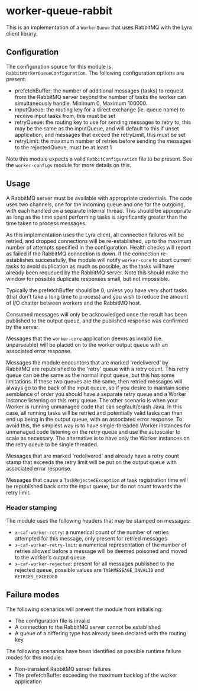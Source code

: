 # worker-queue-rabbit

 This is an implementation of a `WorkerQueue` that uses RabbitMQ with the Lyra
 client library.


## Configuration

 The configuration source for this module is `RabbitWorkerQueueConfiguration`.
 The following configuration options are present:

- prefetchBuffer: the number of additional messages (tasks) to request from the RabbitMQ server beyond the number of tasks the worker can simultaneously handle. Minimum 0, Maximum 100000.
- inputQueue: the routing key for a direct exchange (ie. queue name) to receive input tasks from, this must be set
- retryQueue: the routing key to use for sending messages to retry to, this may be the same as the inputQueue, and will default to this if unset application, and messages that exceed the retryLimit, this must be set
- retryLimit: the maximum number of retries before sending the messages to the rejectedQueue, must be at least 1

 Note this module expects a valid `RabbitConfiguration` file to be present.
 See the `worker-configs` module for more details on this.


## Usage

 A RabbitMQ server must be available with appropriate credentials. The code
 uses two channels, one for the incoming queue and one for the outgoing, with
 each handled on a separate internal thread. This should be appropriate as
 long as the time spent performing tasks is significantly greater than the
 time taken to process messages.

 As this implementation uses the Lyra client, all connection failures will be
 retried, and dropped connections will be re-established, up to the maximum
 number of attempts specified in the configuration. Health checks will report
 as failed if the RabbitMQ connection is down. If the connection re-establishes
 successfully, the module will notify `worker-core` to abort current tasks to
 avoid duplication as much as possible, as the tasks will have already been
 requeued by the RabbitMQ server. Note this should make the window for possible
 duplicate responses small, but not impossible.

 Typically the prefetchBuffer should be 0, unless you have very short tasks
 (that don't take a long time to process) and you wish to reduce the amount
 of I/O chatter between workers and the RabbitMQ host.

 Consumed messages will only be acknowledged once the result has been published
 to the output queue, and the published response was confirmed by the server.

 Messages that the `worker-core` application deems as invalid (i.e. unparseable)
 will be placed on to the worker output queue with an associated error response.

 Messages the module encounters that are marked 'redelivered' by RabbitMQ are
 republished to the 'retry' queue with a retry count. This retry queue can be
 the same as the normal input queue, but this has some limitations. If these
 two queues are the same, then retried messages will always go to the back of
 the input queue, so if you desire to maintain some semblance of order you
 should have a separate retry queue and a Worker instance listening on this
 retry queue. The other scenario is when your Worker is running unmanaged
 code that can segfault/crash Java. In this case, all running tasks will be
 retried and potentially valid tasks can then end up being in the output queue, with an associated error response.
 To avoid this, the simplest way is to have single-threaded Worker instances
 for unmanaged code listening on the retry queue and use the autoscaler to
 scale as necessary. The alternative is to have only the Worker instances on
 the retry queue to be single threaded.

 Messages that are marked 'redelivered' and already have a retry count stamp
 that exceeds the retry limit will be put on the output queue with associated error response.

 Messages that cause a `TaskRejectedException` at task registration time will
 be republished back onto the input queue, but do not count towards the retry
 limit.

 ### Header stamping

 The module uses the following headers that may be stamped on messages:  
 - `x-caf-worker-retry`: a numerical count of the number of retries
  attempted for this message, only present for retried messages
 - `x-caf-worker-retry-lmit`: a numerical representation of the number of retries allowed before a message will be deemed poisoned and moved to the worker's output queue  
 - `x-caf-worker-rejected`: present for all messages published to the
  rejected queue, possible values are `TASKMESSAGE_INVALID` and
  `RETRIES_EXCEEDED`   


## Failure modes

 The following scenarios will prevent the module from initialising:
 
- The configuration file is invalid
- A connection to the RabbitMQ server cannot be established
- A queue of a differing type has already been declared with the routing key

 The following scenarios have been identified as possible runtime failure modes
 for this module:

- Non-transient RabbitMQ server failures
- The prefetchBuffer exceeding the maximum backlog of the worker application
